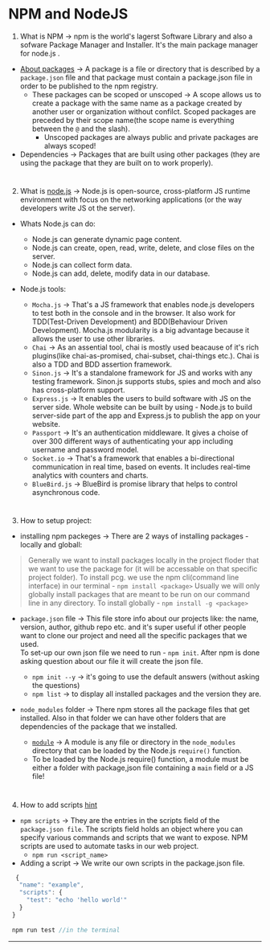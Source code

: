 # NPM and NodeJS
 1. What is NPM -> npm is the world's lagerst Software Library and also a sofware Package Manager and Installer. It's the main package manager for node.js .
- [About packages](https://docs.npmjs.com/about-packages-and-modules) -> A package is a file or directory that is described by a `package.json` file and that package must contain a package.json file in order to be published to the npm registry. 
    - These packages can be scoped or unscoped -> A scope allows us to create a package with the same name as a package created by another user or organization without confilct. Scoped packages are preceded by their scope name(the scope name is everything between the `@` and the slash).
        - Unscoped packages are always public and private packages are always scoped!
- Dependencies -> Packages that are built using other packages (they are using the package that they are built on to work properly).

#
2. What is [node.js](https://www.youtube.com/watch?v=ENrzD9HAZK4) -> Node.js is open-source, cross-platform JS runtime environment with focus on the networking applications (or the way developers write JS ot the server).
- Whats Node.js can do:
   - Node.js can generate dynamic page content.
   - Node.js can create, open, read, write, delete, and close files on the server.
   - Node.js can collect form data.
   - Node.js can add, delete, modify data in our database.
   
- Node.js tools:
  - `Mocha.js` -> That's a JS framework that enables node.js developers to test both in the console and in the browser. It also work for TDD(Test-Driven Development) and BDD(Behaviour Driven Development). Mocha.js modularity is a big advantage because it allows the user to use other libraries.
  - `Chai` -> As an assential tool, chai is mostly used beacause of it's rich plugins(like chai-as-promised, chai-subset, chai-things etc.). Chai is also a TDD and BDD assertion framework.
  - `Sinon.js` -> It's a standalone framework for JS and works with any testing framework. Sinon.js supports stubs, spies and moch and also has cross-platform support.
  - `Express.js` -> It enables the users to build software with JS on the server side. Whole website can be built by using - Node.js to build server-side part of the app and Express.js to publish the app on your website.
  - `Passport` -> It's an authentication middleware. It gives a choise of over 300 different ways of authenticating your app including username and password model.
  - `Socket.io` -> That's a framework that enables a bi-directional communication in real time, based on events. It includes real-time analytics with counters and charts.
  - `BlueBird.js` -> BlueBird is promise library that helps to control asynchronous code.

#
3. How to setup project:
- installing npm packeges -> There are 2 ways of installing packages - locally and globall: 
> Generally  we want to install packages locally in the project floder that we want to use the package for (it will be accessable on that specific project folder). To install pcg. we use the npm cli(command line interface) in our terminal - `npm install <package>`
     Usually we will only globally install packages that are meant to be run on our command line in any directory. To install globally - `npm install -g <package>`
     
- `package.json` file -> This file store info about our projects like: the name, version, author, github repo etc. and it's super useful if other people want to clone our project and need all the specific packages that we used. <br>To set-up our own json file we need to run - `npm init`. After npm is done asking question about our file it will create the json file.
   - `npm init --y` -> it's going to use the default answers (without asking the questions)
   - `npm list` -> to display all installed packages and the version they are.
   
- `node_modules` folder -> There npm stores all the package files that get installed. Also in that folder we can have other folders that are dependencies of the package that we installed.
   - [`module`](https://docs.npmjs.com/about-packages-and-modules) -> A module is any file or directory in the `node_modules` directory that can be loaded by the Node.js `require()` function.
   - To be loaded by the Node.js require() function, a module must be either a folder with package,json file containing a `main` field or a JS file!

     
#
4. How to add scripts [hint](https://docs.npmjs.com/cli/v6/using-npm/scripts)
- `npm scripts` -> They are the entries in the scripts field of the `package.json file`. The scripts field holds an object where you can specify various commands and scripts that we want to expose. NPM scripts are used to automate tasks in our web project.
   - `npm run <script_name>`
- Adding a script -> We write our own scripts in the package.json file.
 ```js
   {
    "name": "example",
    "scripts": {
      "test": "echo 'hello world'"
    }
  }
  
  npm run test //in the terminal
 ```
---

